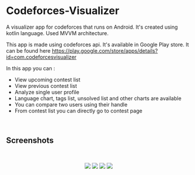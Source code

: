 # Codeforces-Visualizer
A visualizer app for codeforces that runs on Android. It's created using kotlin language. Used MVVM architecture.

This app is made using codeforces api. It's available in Google Play store. It can be found here https://play.google.com/store/apps/details?id=com.codeforcesvisualizer

In this app you can :<br>
 - View upcoming contest list<br>
 - View previous contest list<br>
 - Analyze single user profile<br>
 - Language chart, tags list, unsolved list and other charts are available<br>
 - You can compare two users using their handle<br>
 - From contest list you can directly go to contest page<br>
 
<br><h2>Screenshots</h2><br>
<p align="center">
  <img src="https://lh3.googleusercontent.com/KaojpxIEvA4T6_a0vrKhYIX-OdR8VnrIp0iayd-eZ787N1equfcRjjVX1CfOeTWZR_0=w720-h310-rw">
  <img src="https://lh3.googleusercontent.com/tSwv89HPVmAwT403uIh1BRNLX7K_xRHmmCB8fI-jxEFdH-MJN23tBDnNDHaqkGPoQlg=w720-h310-rw">
  <img src="https://lh3.googleusercontent.com/Uazqz4Ml9JxadeTU4uEwpUUGjzGCUeTJXn2GETzszKWeMYgESATjxAW0kKga2EsJ2MTY=w720-h310-rw">
  <img src="https://lh3.googleusercontent.com/ucudk79Ifl6uDNmlBLx2wQdY-WwYFSY9WbCNIc_sxDm5p6ptC0ugJ8KxFKyVTrpQDrA=w720-h310-rw">
</p>
